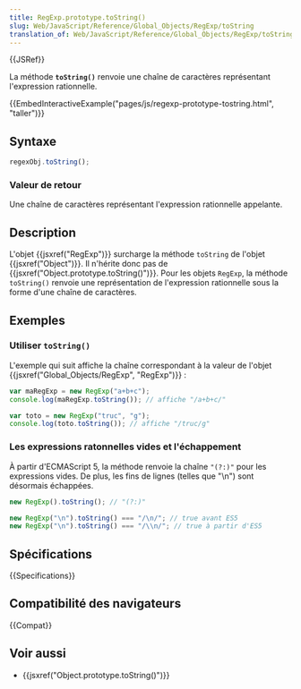 ```yaml
---
title: RegExp.prototype.toString()
slug: Web/JavaScript/Reference/Global_Objects/RegExp/toString
translation_of: Web/JavaScript/Reference/Global_Objects/RegExp/toString
---
```


{{JSRef}}

La méthode **`toString()`** renvoie une chaîne de caractères représentant l'expression rationnelle.

{{EmbedInteractiveExample("pages/js/regexp-prototype-tostring.html", "taller")}}

## Syntaxe

```js
regexObj.toString();
```

### Valeur de retour

Une chaîne de caractères représentant l'expression rationnelle appelante.

## Description

L'objet {{jsxref("RegExp")}} surcharge la méthode `toString` de l'objet {{jsxref("Object")}}. Il n'hérite donc pas de {{jsxref("Object.prototype.toString()")}}. Pour les objets `RegExp`, la méthode `toString()` renvoie une représentation de l'expression rationnelle sous la forme d'une chaîne de caractères.

## Exemples

### Utiliser `toString()`

L'exemple qui suit affiche la chaîne correspondant à la valeur de l'objet {{jsxref("Global_Objects/RegExp", "RegExp")}} :

```js
var maRegExp = new RegExp("a+b+c");
console.log(maRegExp.toString()); // affiche "/a+b+c/"

var toto = new RegExp("truc", "g");
console.log(toto.toString()); // affiche "/truc/g"
```

### Les expressions ratonnelles vides et l'échappement

À partir d'ECMAScript 5, la méthode renvoie la chaîne `"(?:)"` pour les expressions vides. De plus, les fins de lignes (telles que "\n") sont désormais échappées.

```js
new RegExp().toString(); // "(?:)"

new RegExp("\n").toString() === "/\n/"; // true avant ES5
new RegExp("\n").toString() === "/\\n/"; // true à partir d'ES5
```

## Spécifications

{{Specifications}}

## Compatibilité des navigateurs

{{Compat}}

## Voir aussi

- {{jsxref("Object.prototype.toString()")}}
